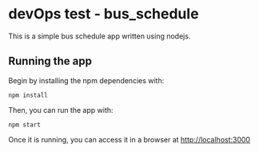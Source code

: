 # devOps test - bus_schedule

This is a simple bus schedule app written using nodejs.

## Running the app

Begin by installing the npm dependencies with:

    npm install

Then, you can run the app with:

    npm start

Once it is running, you can access it in a browser at [http://localhost:3000](http://localhost:3000)